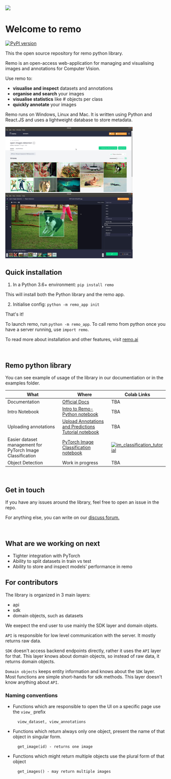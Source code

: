 
<img src="https://github.com/rediscovery-io/remo-python/blob/master/img/remo_normal.png" width="200">

# Welcome to remo
[![PyPI version](https://badge.fury.io/py/remo-python.svg)](https://badge.fury.io/py/remo-python)

This the open source repository for remo python library. 

Remo is an open-access web-application for managing and visualising images and annotations for Computer Vision. 

Use remo to:

- **visualise and inspect** datasets and annotations
- **organise and search** your images
- **visualise statistics** like # objects per class
- **quickly annotate** your images

Remo runs on Windows, Linux and Mac. It is written using Python and React.JS and uses a lightweight database to store metadata.

<img src=examples/assets/dataset.jpeg alt="alt text" width=400><img src=examples/assets/annotation_tool.jpeg width=400>

## Quick installation

1. In a Python 3.6+ environment: `pip install remo` 

This will install both the Python library and the remo app.

2. Initialise config: `python -m remo_app init`


That's it! 

To launch remo, run `python -m remo_app`. 
To call remo from python once you have a server running, use `import remo`.


To read more about installation and other features, visit [remo.ai](http://remo.ai)


<br/>




## Remo python library

You can see example of usage of the library in our documentiation or in the examples folder. 

What | Where | Colab Links
---|--- | ---
Documentation | [Official Docs](https://remo.ai/docs/sdk-intro/) | TBA
Intro Notebook | [Intro to Remo-Python notebook](examples/intro_to_remo-python.ipynb) | TBA
Uploading annotations | [Upload Annotations and Predictions Tutorial notebook](examples/tutorial_upload_annotations.ipynb) | TBA
Easier dataset management for PyTorch Image Classification | [PyTorch Image Classification notebook](examples/tutorial_pytorch_image_classification.ipynb) | [![im_classification_tutorial](https://colab.research.google.com/assets/colab-badge.svg)](http://colab.research.google.com/github/rediscovery-io/remo-python/blob/colab_button/examples/google-colab/tutorial_pytorch_image_classification.ipynb)
Object Detection  | Work in progress | TBA

<br/>

## Get in touch
If you have any issues around the library, feel free to open an issue in the repo.

For anything else, you can write on our <a href="https://discuss.remo.ai" target="_blank">discuss forum.</a>  

<br/>

## What are we working on next

- Tighter integration with PyTorch
- Ability to split datasets in train vs test
- Ability to store and inspect models' performance in remo

## For contributors

The library is organized in 3 main layers:
- api
- sdk
- domain objects, such as datasets

We exepect the end user to use mainly the SDK layer and domain objets.

`API` is responsible for low level communication with the server. It mostly returns raw data.

`SDK` doesn't access backend endpoints directly, rather it uses the `API` layer for that. This layer knows about domain objects, 
so instead of raw data, it returns domain objects.

`Domain objects` keeps entity information and knows about the `SDK` layer. Most functions are simple short-hands for sdk methods.
This layer doesn't know anything about `API`. 



### Naming conventions

* Functions which are responsible to open the UI on a specific page use the `view_` prefix
    
        view_dataset, view_annotations

* Functions which return always only one object, present the name of that object in singular form.
    
        get_image(id) - returns one image

* Functions which might return multiple objects use the plural form of that object
    
        get_images() - may return multiple images 
